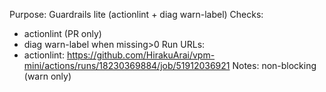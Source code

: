 Purpose: Guardrails lite (actionlint + diag warn-label)
Checks:
- actionlint (PR only)
- diag warn-label when missing>0
Run URLs:
- actionlint: https://github.com/HirakuArai/vpm-mini/actions/runs/18230369884/job/51912036921
Notes: non-blocking (warn only)
